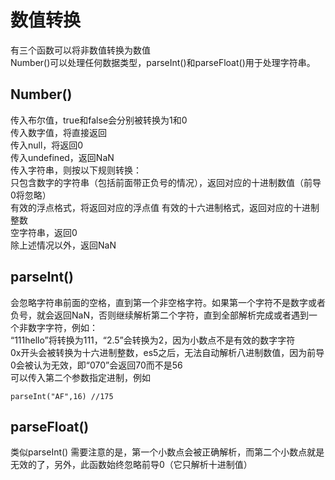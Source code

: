 # 数值转换
有三个函数可以将非数值转换为数值  
Number()可以处理任何数据类型，parseInt()和parseFloat()用于处理字符串。
## Number()
传入布尔值，true和false会分别被转换为1和0  
传入数字值，将直接返回  
传入null，将返回0  
传入undefined，返回NaN  
传入字符串，则按以下规则转换：  
    只包含数字的字符串（包括前面带正负号的情况），返回对应的十进制数值（前导0将忽略）  
    有效的浮点格式，将返回对应的浮点值
    有效的十六进制格式，返回对应的十进制整数  
    空字符串，返回0  
    除上述情况以外，返回NaN  



## parseInt()
会忽略字符串前面的空格，直到第一个非空格字符。如果第一个字符不是数字或者负号，就会返回NaN，否则继续解析第二个字符，直到全部解析完成或者遇到一个非数字字符，例如：  
“111hello”将转换为111，“2.5”会转换为2，因为小数点不是有效的数字字符  
0x开头会被转换为十六进制整数，es5之后，无法自动解析八进制数值，因为前导0会被认为无效，即“070”会返回70而不是56  
可以传入第二个参数指定进制，例如
```
parseInt("AF",16) //175
```
## parseFloat()
类似parseInt()
需要注意的是，第一个小数点会被正确解析，而第二个小数点就是无效的了，另外，此函数始终忽略前导0（它只解析十进制值）